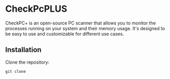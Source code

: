# CheckPcPLUS

CheckPC+ is an open-source PC scanner that allows you to monitor the processes running on your system and their memory usage. It's designed to be easy to use and customizable for different use cases.

## Installation

Clone the repository:
```
git clone 
```

